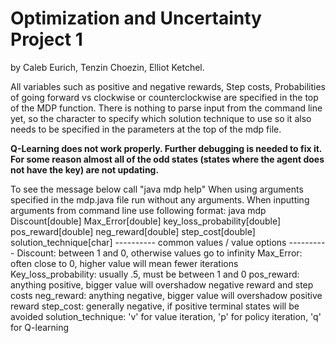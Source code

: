 # Optimization and Uncertainty Project 1
by Caleb Eurich, Tenzin Choezin, Elliot Ketchel.

All variables such as positive and negative rewards, Step costs, Probabilities of going forward vs
clockwise or counterclockwise are specified in the top of the MDP function. There is nothing to parse
input from the command line yet, so the character to specify which solution technique to use so it also
needs to be specified in the parameters at the top of the mdp file. 

**Q-Learning does not work properly. Further debugging is needed to fix it. For some reason almost all 
of the odd states (states where the agent does not have the key) are not updating.**

To see the message below call "java mdp help"
When using arguments specified in the mdp.java file run without any arguments.
When inputting arguments from command line use following format:
    java mdp Discount[double] Max_Error[double] key_loss_probability[double]
    pos_reward[double] neg_reward[double] step_cost[double] solution_technique[char]
---------- common values / value options ----------
Discount: between 1 and 0, otherwise values go to infinity
Max_Error: often close to 0, higher value will mean fewer iterations
Key_loss_probability: usually .5, must be between 1 and 0
pos_reward: anything positive, bigger value will overshadow negative reward and step costs
neg_reward: anything negative, bigger value will overshadow positive reward
step_cost: generally negative, if positive terminal states will be avoided
solution_technique: 'v' for value iteration, 'p' for policy iteration, 'q' for Q-learning